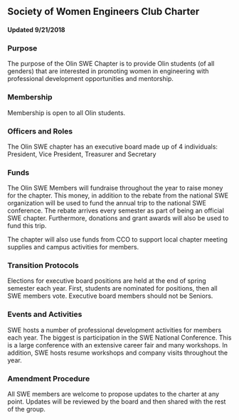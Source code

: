 ## Society of Women Engineers Club Charter
#### Updated 9/21/2018

### Purpose
The purpose of the Olin SWE Chapter is to provide Olin students (of all genders) that are interested in promoting women in engineering with professional development opportunities and mentorship.

### Membership
Membership is open to all Olin students.

### Officers and Roles
The Olin SWE chapter has an executive board made up of 4 individuals: President, Vice President, Treasurer and Secretary
  
### Funds
The Olin SWE Members will fundraise throughout the year to raise money for the chapter. This money, in addition to the rebate from the national SWE organization will be used to fund the annual trip to the national SWE  conference. The rebate arrives every semester as part of being an official SWE chapter. Furthermore, donations and grant awards will also be used to fund this trip.

The chapter will also use funds from  CCO to support local chapter meeting supplies and campus activities for members.


### Transition Protocols
Elections for executive board positions are held at the end of spring semester each year. First, students are nominated for positions, then all SWE members vote. Executive board members should not be Seniors.

### Events and Activities
SWE hosts a number of professional development activities for members each year. The biggest is participation in the SWE National Conference. This is a large conference with an extensive career fair and many workshops. In addition, SWE hosts resume workshops and company visits throughout the year.

### Amendment Procedure
All SWE members are welcome to propose updates to the charter at any point. Updates will be reviewed by the board and then shared with the rest of the group.
